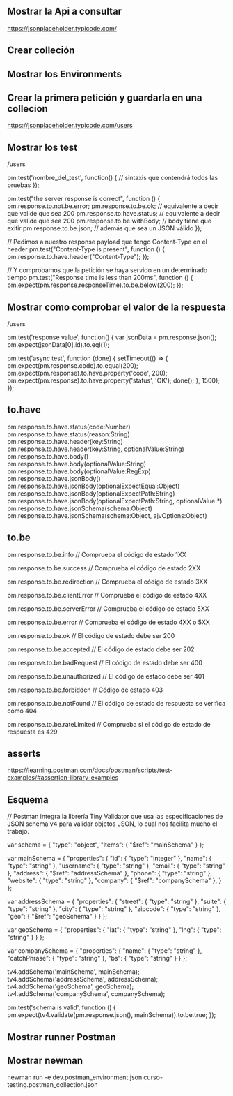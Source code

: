 
## Mostrar la Api a consultar

https://jsonplaceholder.typicode.com/


## Crear colleción

## Mostrar los Environments

## Crear la primera petición y guardarla en una collecion

https://jsonplaceholder.typicode.com/users


## Mostrar los test

/users


pm.test('nombre_del_test', function() {
    // sintaxis que contendrá todos las pruebas
});

pm.test("the server response is correct", function () {
     pm.response.to.not.be.error;
     pm.response.to.be.ok; // equivalente a decir que valide que sea 200
     pm.response.to.have.status; // equivalente a decir que valide que sea 200
     pm.response.to.be.withBody; // body tiene que exitir
     pm.response.to.be.json; // además que sea un JSON válido
});

// Pedimos a nuestro response payload que tengo Content-Type en el header
pm.test("Content-Type is present", function () {
    pm.response.to.have.header("Content-Type");
});

// Y comprobamos que la petición se haya servido en un determinado tiempo
pm.test("Response time is less than 200ms", function () {
    pm.expect(pm.response.responseTime).to.be.below(200);
});

## Mostrar como comprobar el valor de la respuesta

/users

pm.test('response value', function() {
    var jsonData = pm.response.json();
    pm.expect(jsonData[0].id).to.eql(1);

pm.test('async test', function (done) {
    setTimeout(() => {
        pm.expect(pm.response.code).to.equal(200);
        pm.expect(pm.response).to.have.property('code', 200);
        pm.expect(pm.response).to.have.property('status', 'OK');
        done();
    }, 1500);
});

## to.have

pm.response.to.have.status(code:Number)
pm.response.to.have.status(reason:String)
pm.response.to.have.header(key:String)
pm.response.to.have.header(key:String, optionalValue:String)
pm.response.to.have.body()
pm.response.to.have.body(optionalValue:String)
pm.response.to.have.body(optionalValue:RegExp)
pm.response.to.have.jsonBody()
pm.response.to.have.jsonBody(optionalExpectEqual:Object)
pm.response.to.have.jsonBody(optionalExpectPath:String)
pm.response.to.have.jsonBody(optionalExpectPath:String, optionalValue:*)
pm.response.to.have.jsonSchema(schema:Object)
pm.response.to.have.jsonSchema(schema:Object, ajvOptions:Object)

##  to.be
pm.response.to.be.info // Comprueba el código de estado 1XX

pm.response.to.be.success // Comprueba el código de estado 2XX

pm.response.to.be.redirection // Comprueba el código de estado 3XX

pm.response.to.be.clientError // Comprueba el código de estado 4XX

pm.response.to.be.serverError // Comprueba el código de estado 5XX

pm.response.to.be.error // Comprueba el código de estado 4XX o 5XX

pm.response.to.be.ok // El código de estado debe ser 200

pm.response.to.be.accepted // El código de estado debe ser 202

pm.response.to.be.badRequest // El código de estado debe ser 400

pm.response.to.be.unauthorized // El código de estado debe ser 401

pm.response.to.be.forbidden // Código de estado 403

pm.response.to.be.notFound // El código de estado de respuesta se verifica como 404

pm.response.to.be.rateLimited // Comprueba si el código de estado de respuesta es 429

## asserts

https://learning.postman.com/docs/postman/scripts/test-examples/#assertion-library-examples


## Esquema


// Postman integra la librería Tiny Validator que usa las especificaciones de JSON schema v4
para validar objetos JSON, lo cual nos facilita mucho el trabajo.

var schema = {
    "type": "object",
    "items": { "$ref": "mainSchema" }
};

var mainSchema = {
    "properties": {
        "id": { "type": "integer" },
        "name": { "type": "string" },
        "username": { "type": "string" },
        "email": { "type": "string" },
        "address": { "$ref": "addressSchema" },
        "phone": { "type": "string" },
        "website": { "type": "string" },
        "company": { "$ref": "companySchema" },
    }
};

var addressSchema = {
    "properties": {
        "street": { "type": "string" },
        "suite": { "type": "string" },
        "city": { "type": "string" },
        "zipcode": { "type": "string" },
        "geo": { "$ref": "geoSchema" }
    }
};

var geoSchema = {
    "properties": {
        "lat": { "type": "string" },
        "lng": { "type": "string" }
    }
};

var companySchema = {
    "properties": {
        "name": { "type": "string" },
        "catchPhrase": { "type": "string" },
        "bs": { "type": "string" }
    }
};

tv4.addSchema('mainSchema', mainSchema);
tv4.addSchema('addressSchema', addressSchema);
tv4.addSchema('geoSchema', geoSchema);
tv4.addSchema('companySchema', companySchema);

pm.test('schema is valid', function () {
    pm.expect(tv4.validate(pm.response.json(), mainSchema)).to.be.true;
});


## Mostrar runner Postman

## Mostrar newman

newman run -e dev.postman_environment.json curso-testing.postman_collection.json